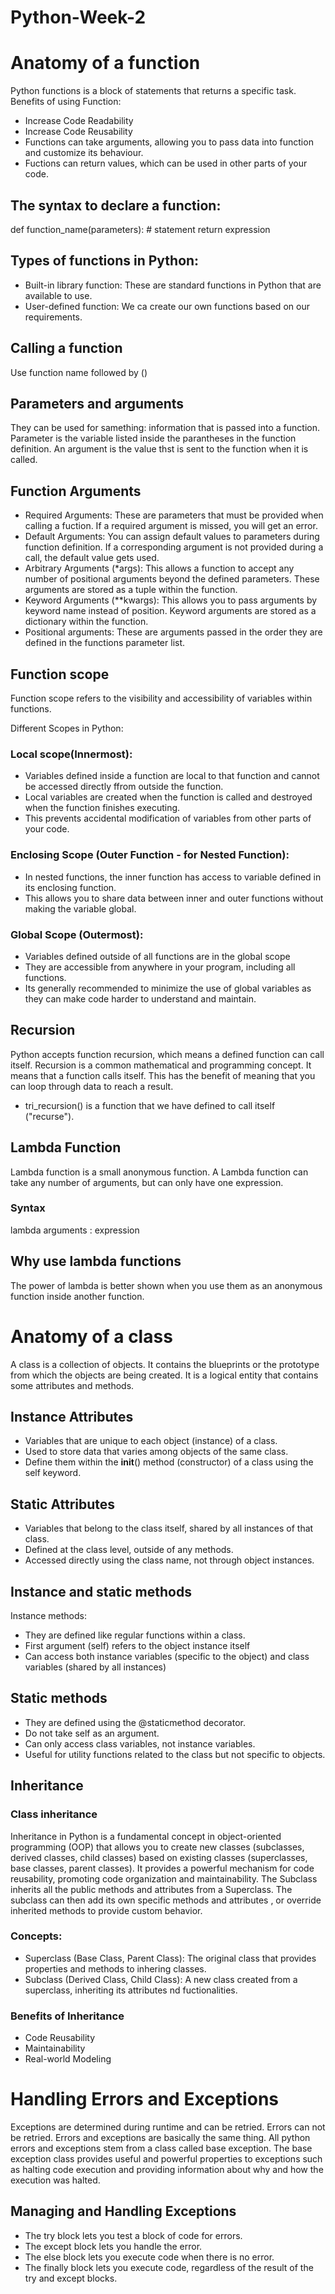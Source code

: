 
# Python-Week-2
# Anatomy of a function

Python functions is a block of statements that returns a specific task.
Benefits of using Function:
* Increase Code Readability
* Increase Code Reusability
* Functions can take arguments, allowing you to pass data into function and customize its behaviour.
* Fuctions can return values, which can be used in other parts of your code. 

## The syntax to declare a function:

def function_name(parameters):
     # statement
     return expression
     
## Types of functions in Python:

* Built-in library function: These are standard functions in Python that are available to use.
* User-defined function: We ca create our own functions based on our requirements.

## Calling a function

Use function name followed by ()

## Parameters and arguments

They can be used for samething: information that is passed into a function.
Parameter is the variable listed inside the parantheses in the function definition.
An argument is the value thst is sent to the function when it is called.

## Function Arguments

* Required Arguments: These are parameters that must be provided when calling a fuction. If a required argument is missed, you will get an error.
* Default Arguments: You can assign default values to parameters during function definition. If a corresponding argument is not provided during a call, the default value gets used.
* Arbitrary Arguments (*args): This allows a function to accept any number of positional arguments beyond the defined parameters. These arguments are stored as a tuple within the function.
* Keyword Arguments (**kwargs): This allows you to pass arguments by keyword name instead of position. Keyword arguments are stored as a dictionary within the function.
* Positional arguments: These are arguments passed in the order they are defined in the functions parameter list.

## Function scope

Function scope refers to the visibility and accessibility of variables within functions.

Different Scopes in Python:

### Local scope(Innermost):

* Variables defined inside a function are local to that function and cannot be accessed directly ffrom outside the function.
* Local variables are created when the function is called and destroyed when the function finishes executing.
* This prevents accidental modification of variables from other parts of your code.

### Enclosing Scope (Outer Function - for Nested Function):

* In nested functions, the inner function has access to variable defined in its enclosing function.
* This allows you to share data between inner and outer functions without making the variable global.

### Global Scope (Outermost):

* Variables defined outside of all functions are in the global scope
* They are accessible from anywhere in your program, including all functions.
* Its generally recommended to minimize the use of global variables as they can make code harder to understand and maintain.

## Recursion 

Python accepts function recursion, which means a defined function can call itself.
Recursion is a common mathematical and programming concept. It means that a function calls itself. 
This has the benefit of meaning that you can loop through data to reach a result.

* tri_recursion() is a function that we have defined to call itself ("recurse").

## Lambda Function

Lambda function is a small anonymous function.
A Lambda function can take any number of arguments, but can only have one expression.

### Syntax
lambda arguments : expression

## Why use lambda functions
The power of lambda is better shown when you use them as an anonymous function inside another function.

# Anatomy of a class

A class is a collection of objects. It contains the blueprints or the prototype from which the objects are being created. It is a logical entity that contains some attributes and methods.

## Instance Attributes

* Variables that are unique to each object (instance) of a class.
* Used to store data that varies among objects of the same class.
* Define them within the __init__() method (constructor) of a class using the self keyword.

## Static Attributes

* Variables that belong to the class itself, shared by all instances of that class.
* Defined at the class level, outside of any methods.
* Accessed directly using the class name, not through object instances.

## Instance and static methods

Instance methods:
* They are defined like regular functions within a class.
* First argument (self) refers to the object instance itself
* Can access both instance variables (specific to the object) and class variables (shared by all instances)

## Static methods

* They are defined using the @staticmethod decorator.
* Do not take self as an argument.
* Can only access class variables, not instance variables.
* Useful for utility functions related to the class but not specific to objects.

## Inheritance

### Class inheritance

Inheritance in Python is a fundamental concept in object-oriented programming (OOP) that allows you to create new classes (subclasses, derived classes, child classes) based on existing classes (superclasses, base classes, parent classes).
It provides a powerful mechanism for code reusability, promoting code organization and maintainability. 
The Subclass inherits all the public methods and attributes from a Superclass. The subclass can then add its own specific methods and attributes , or override inherited methods to provide custom behavior.

### Concepts:

* Superclass (Base Class, Parent Class): The original class that provides properties and methods to inhering classes.
* Subclass (Derived Class, Child Class): A new class created from a superclass, inheriting its attributes nd fuctionalities.

### Benefits of Inheritance

* Code Reusability
* Maintainability
* Real-world Modeling

# Handling Errors and Exceptions

Exceptions are determined during runtime and can be retried.
Errors can not be retried.
Errors and exceptions are basically the same thing.
All python errors and exceptions stem from a class called base exception.
The base exception class provides useful and powerful properties to exceptions such as halting code execution and providing information about why and how the execution was halted.

## Managing and Handling Exceptions

* The try block lets you test a block of code for errors.
* The except block lets you handle the error.
* The else block lets you execute code when there is no error.
* The finally block lets you execute code, regardless of the result of the try and except blocks.













